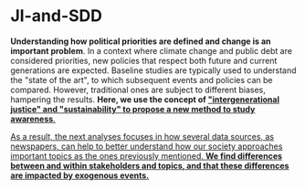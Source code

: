 # JI-and-SDD
**Understanding how political priorities are defined and change is an important problem**. In a context where climate change and public debt are considered priorities, new policies that respect both future and current generations are expected.
Baseline studies are typically used to understand the "state of the art", to which subsequent events and policies can be compared. However, traditional ones are subject to different biases, hampering the results. **Here, we use the concept of <u>"intergenerational justice" and "sustainability"<u> to propose a new method to study awareness**. 

As a result, the next analyses focuses in how several data sources, as newspapers, can help to better understand how our society approaches important topics as the ones previously mentioned. **We find differences between and within stakeholders and topics, and that these differences are impacted by exogenous events.**
